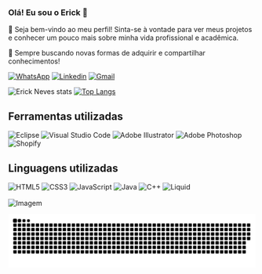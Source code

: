### Olá! Eu sou o Erick 🤝

🚩 Seja bem-vindo ao meu perfil! Sinta-se à vontade para ver meus projetos e conhecer um pouco mais sobre minha vida profissional e acadêmica.

📜 Sempre buscando novas formas de adquirir e compartilhar conhecimentos!

  [![WhatsApp](https://img.shields.io/badge/WhatsApp-25D366?style=for-the-badge&logo=whatsapp&logoColor=white)](https://wa.me/+5514988364827)
[![Linkedin](https://img.shields.io/badge/LinkedIn-0077B5?style=for-the-badge&logo=linkedin&logoColor=white)](https://www.linkedin.com/in/erick-neves-3a9252321/)
[![Gmail](https://img.shields.io/badge/Gmail-333333?style=for-the-badge&logo=gmail&logoColor=red)](mailto:erickedu211@gmail.com)

![Erick Neves stats](https://github-readme-stats.vercel.app/api?username=erickeneves&locale=pt-br&count_private=true&show_icons=true&theme=tokyonight)   [![Top Langs](https://github-readme-stats.vercel.app/api/top-langs/?username=erickeneves&layout=donut&locale=pt-br&count_private=true&theme=tokyonight)](https://github.com/erickeneves/github-readme-stats)

## Ferramentas utilizadas
![Eclipse](https://img.shields.io/badge/Eclipse-FE7A16.svg?style=for-the-badge&logo=Eclipse&logoColor=white)
![Visual Studio Code](https://img.shields.io/badge/Visual%20Studio%20Code-0078d7.svg?style=for-the-badge&logo=visual-studio-code&logoColor=white)
![Adobe Illustrator](https://img.shields.io/badge/adobe%20illustrator-%23FF9A00.svg?style=for-the-badge&logo=adobe&logoColor=white)
![Adobe Photoshop](https://img.shields.io/badge/adobe%20photoshop-%2331A8FF.svg?style=for-the-badge&logo=adobe&logoColor=white)
![Shopify](https://img.shields.io/badge/shopify-7AB55C.svg?style=for-the-badge&logo=shopify&logoColor=white)

## Linguagens utilizadas

![HTML5](https://img.shields.io/badge/HTML5-E34F26?style=for-the-badge&logo=html5&logoColor=white)
![CSS3](https://img.shields.io/badge/CSS3-1572B6?style=for-the-badge&logo=css3&logoColor=white)
![JavaScript](https://img.shields.io/badge/JavaScript-F7DF1E?style=for-the-badge&logo=javascript&logoColor=black)
![Java](https://img.shields.io/badge/java-%23ED8B00.svg?style=for-the-badge&logo=openjdk&logoColor=white)
![C++](https://img.shields.io/badge/C%2B%2B-00599C?style=for-the-badge&logo=c%2B%2B&logoColor=white)
![Liquid](https://img.shields.io/badge/Liquid-%239b59b6.svg?style=for-the-badge&logo=elixir&logoColor=%231f2e43)

<!-- GIF -->
<p align="left">
  <img align="center" src="https://cdnb.artstation.com/p/assets/images/images/036/125/405/original/igor-freitas-mesa.gif?1616779562" alt="Imagem">
</p>
 
<picture align="center">
  <source media="(prefers-color-scheme: dark)" srcset="https://raw.githubusercontent.com/erickeneves/erickeneves/output/github-contribution-grid-snake-dark.svg">
  <source media="(prefers-color-scheme: light)" srcset="https://raw.githubusercontent.com/erickeneves/erickeneves/output/github-contribution-grid-snake-dark.svg">
  <img align="center" alt="github contribution grid snake animation" src="https://raw.githubusercontent.com/erickeneves/erickeneves/output/github-contribution-grid-snake.svg">
</picture>

